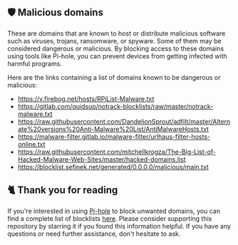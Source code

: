 ## 🛡️ Malicious domains
These are domains that are known to host or distribute malicious software such as viruses, trojans, ransomware, or spyware.
Some of them may be considered dangerous or malicious.
By blocking access to these domains using tools like Pi-hole, you can prevent devices from getting infected with harmful programs.

Here are the links containing a list of domains known to be dangerous or malicious:
- https://v.firebog.net/hosts/RPiList-Malware.txt
- https://gitlab.com/quidsup/notrack-blocklists/raw/master/notrack-malware.txt
- https://raw.githubusercontent.com/DandelionSprout/adfilt/master/Alternate%20versions%20Anti-Malware%20List/AntiMalwareHosts.txt
- https://malware-filter.gitlab.io/malware-filter/urlhaus-filter-hosts-online.txt
- https://raw.githubusercontent.com/mitchellkrogza/The-Big-List-of-Hacked-Malware-Web-Sites/master/hacked-domains.list
- https://blocklist.sefinek.net/generated/0.0.0.0/malicious/main.txt

## 🐈 Thank you for reading
If you're interested in using [Pi-hole](../What%20is%20Pi-hole.md) to block unwanted domains, you can find a complete list of blocklists [here](../../../lists/md/Pi-hole.md).
Please consider supporting this repository by starring it if you found this information helpful.
If you have any questions or need further assistance, don't hesitate to ask.